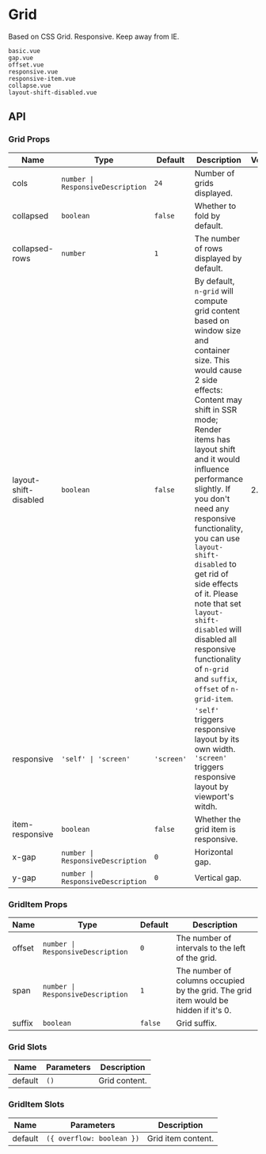 # Grid

<!--single-column-->

Based on CSS Grid. Responsive. Keep away from IE.

```demo
basic.vue
gap.vue
offset.vue
responsive.vue
responsive-item.vue
collapse.vue
layout-shift-disabled.vue
```

## API

### Grid Props

| Name | Type | Default | Description | Version |
| --- | --- | --- | --- | --- |
| cols | `number \| ResponsiveDescription` | `24` | Number of grids displayed. |  |
| collapsed | `boolean` | `false` | Whether to fold by default. |  |
| collapsed-rows | `number` | `1` | The number of rows displayed by default. |  |
| layout-shift-disabled | `boolean` | `false` | By default, `n-grid` will compute grid content based on window size and container size. This would cause 2 side effects: Content may shift in SSR mode; Render items has layout shift and it would influence performance slightly. If you don't need any responsive functionality, you can use `layout-shift-disabled` to get rid of side effects of it. Please note that set `layout-shift-disabled` will disabled all responsive functionality of `n-grid` and `suffix`, `offset` of `n-grid-item`. | 2.32.2 |
| responsive | `'self' \| 'screen'` | `'screen'` | `'self'` triggers responsive layout by its own width. `'screen'` triggers responsive layout by viewport's witdh. |  |
| item-responsive | `boolean` | `false` | Whether the grid item is responsive. |  |
| x-gap | `number \| ResponsiveDescription` | `0` | Horizontal gap. |  |
| y-gap | `number \| ResponsiveDescription` | `0` | Vertical gap. |  |

### GridItem Props

| Name | Type | Default | Description |
| --- | --- | --- | --- |
| offset | `number \| ResponsiveDescription` | `0` | The number of intervals to the left of the grid. |
| span | `number \| ResponsiveDescription` | `1` | The number of columns occupied by the grid. The grid item would be hidden if it's 0. |
| suffix | `boolean` | `false` | Grid suffix. |

### Grid Slots

| Name    | Parameters | Description   |
| ------- | ---------- | ------------- |
| default | `()`       | Grid content. |

### GridItem Slots

| Name    | Parameters                | Description        |
| ------- | ------------------------- | ------------------ |
| default | `({ overflow: boolean })` | Grid item content. |
